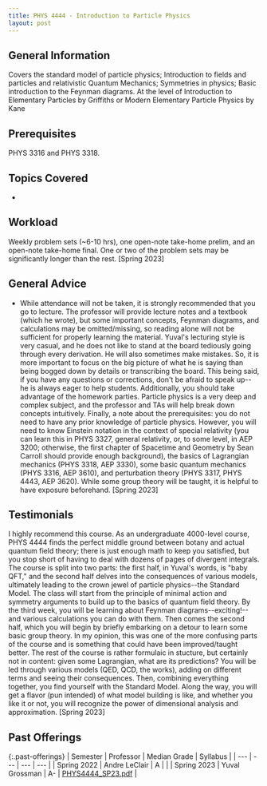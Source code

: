 ```yaml
---
title: PHYS 4444 - Introduction to Particle Physics
layout: post
---
```


<link rel="stylesheet" href="/main.css">

## General Information

Covers the standard model of particle physics; Introduction to fields and particles and relativistic Quantum Mechanics; Symmetries in physics; Basic introduction to the Feynman diagrams. At the level of Introduction to Elementary Particles by Griffiths or Modern Elementary Particle Physics by Kane

## Prerequisites

PHYS 3316 and PHYS 3318.

## Topics Covered

  - 

## Workload

Weekly problem sets (~6-10 hrs), one open-note take-home prelim, and an open-note take-home final. One or two of the problem sets may be significantly longer than the rest. [Spring 2023]

## General Advice

  - While attendance will not be taken, it is strongly recommended that you go to lecture. The professor will provide lecture notes and a textbook (which he wrote), but some important concepts, Feynman diagrams, and calculations may be omitted/missing, so reading alone will not be sufficient for properly learning the material. Yuval's lecturing style is very casual, and he does not like to stand at the board tediously going through every derivation. He will also sometimes make mistakes. So, it is more important to focus on the big picture of what he is saying than being bogged down by details or transcribing the board. This being said, if you have any questions or corrections, don't be afraid to speak up--he is always eager to help students. Additionally, you should take advantage of the homework parties. Particle physics is a very deep and complex subject, and the professor and TAs will help break down concepts intuitively. Finally, a note about the prerequisites: you do not need to have any prior knowledge of particle physics. However, you will need to know Einstein notation in the context of special relativity (you can learn this in PHYS 3327, general relativity, or, to some level, in AEP 3200; otherwise, the first chapter of Spacetime and Geometry by Sean Carroll should provide enough background), the basics of Lagrangian mechanics (PHYS 3318, AEP 3330), some basic quantum mechanics (PHYS 3316, AEP 3610), and perturbation theory (PHYS 3317, PHYS 4443, AEP 3620). While some group theory will be taught, it is helpful to have exposure beforehand. [Spring 2023]

## Testimonials

I highly recommend this course. As an undergraduate 4000-level course, PHYS 4444 finds the perfect middle ground between botany and actual quantum field theory; there is just enough math to keep you satisfied, but you stop short of having to deal with dozens of pages of divergent integrals. The course is split into two parts: the first half, in Yuval's words, is "baby QFT," and the second half delves into the consequences of various models, ultimately leading to the crown jewel of particle physics--the Standard Model. The class will start from the principle of minimal action and symmetry arguments to build up to the basics of quantum field theory. By the third week, you will be learning about Feynman diagrams--exciting!--and various calculations you can do with them. Then comes the second half, which you will begin by briefly embarking on a detour to learn some basic group theory. In my opinion, this was one of the more confusing parts of the course and is something that could have been improved/taught better. The rest of the course is rather formulaic in stucture, but certainly not in content: given some Lagrangian, what are its predictions? You will be led through various models (QED, QCD, the works), adding on different terms and seeing their consequences. Then, combining everything together, you find yourself with the Standard Model. Along the way, you will get a flavor (pun intended) of what model building is like, and whether you like it or not, you will recognize the power of dimensional analysis and approximation. [Spring 2023]

## Past Offerings

{:.past-offerings}
| Semester | Professor | Median Grade | Syllabus |
| --- | --- | --- | --- |
| Spring 2022 | Andre LeClair | A |  |
| Spring 2023 | Yuval Grossman | A- | <a href="/syllabi/PHYS4444_SP23.pdf">PHYS4444_SP23.pdf</a> |
